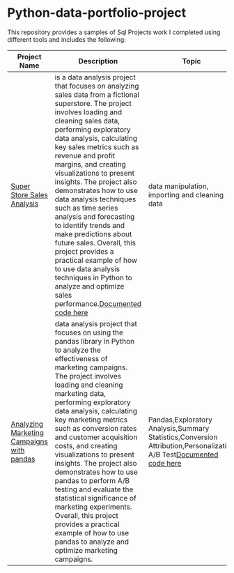 # Python-data-portfolio-project
This repository provides a samples of Sql Projects work I completed using different tools and includes the following:

Project Name   | Description    |  Topic
---------------| -------------  | ------------------
[Super Store Sales Analysis](https://github.com/FemiTheAnalyst/Data-Projects#super-store-sales-analysis)  | is a data analysis project that focuses on analyzing sales data from a fictional superstore. The project involves loading and cleaning sales data, performing exploratory data analysis, calculating key sales metrics such as revenue and profit margins, and creating visualizations to present insights. The project also demonstrates how to use data analysis techniques such as time series analysis and forecasting to identify trends and make predictions about future sales. Overall, this project provides a practical example of how to use data analysis techniques in Python to analyze and optimize sales performance.[Documented code here](https://github.com/FemiTheAnalyst/Data-Projects/blob/main/Sales_Analysis/Superstore%20Sales%20Analysis.ipynb) | data manipulation, importing and cleaning data 
[Analyzing Marketing Campaigns with pandas](https://github.com/FemiTheAnalyst/Data-Projects#analyzing-marketing-campaigns-with-pandas)  | data analysis project that focuses on using the pandas library in Python to analyze the effectiveness of marketing campaigns. The project involves loading and cleaning marketing data, performing exploratory data analysis, calculating key marketing metrics such as conversion rates and customer acquisition costs, and creating visualizations to present insights. The project also demonstrates how to use pandas to perform A/B testing and evaluate the statistical significance of marketing experiments. Overall, this project provides a practical example of how to use pandas to analyze and optimize marketing campaigns.| Pandas,Exploratory Analysis,Summary Statistics,Conversion Attribution,Personalization A/B Test[Documented code here](https://github.com/FemiTheAnalyst/Data-Projects/blob/main/Market%20Campaigns%20with%20pandas/Market%20Campaigns%20with%20pandas.ipynb)
